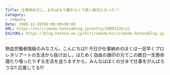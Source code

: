 ```yaml
---
Title: 仕事納めだし，おれはもう働かなくて良い身分になった!!
Category:
- company
Date: 2008-12-26T00:00:00+09:00
URL: https://kiririmode.hatenablog.jp/entry/20081226/p1
EditURL: https://blog.hatena.ne.jp/kiririmode/kiririmode.hatenablog.jp/atom/entry/8454420450078213699
---
```



熱血労働者階級のみなさん，こんにちは!!
今日が仕事納めのぼくは一足早くプロレタリアートの生活から抜け出し，はためく自由の旗印の元でこの数日一生懸命寝たり喰ったりする生活を送りますから，みんなはぼくの分まで仕事をがんばろうな!! 応援してる!!! 
